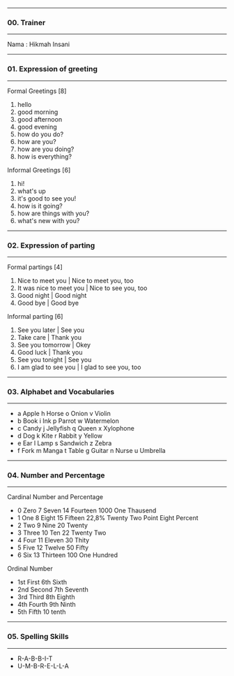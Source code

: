 ***
### 00. Trainer
***

Nama  :  Hikmah Insani

***
### 01.  Expression of greeting
***

Formal Greetings [8] 
1. hello
2. good morning
3. good afternoon
4. good evening
5. how do you do?
6. how are you?
7. how are you doing?
8. how is everything?
  
Informal Greetings [6]
1. hi!
2. what's up
3. it's good to see you!
4. how is it going?
5. how are things with you?
6. what's new with you?

***
### 02. Expression of parting
***

Formal partings [4]
1. Nice to meet you | Nice to meet you, too
2. It was nice to meet you | Nice to see you, too
3. Good night | Good night
4. Good bye | Good bye

Informal parting [6]
1. See you later | See you
2. Take care | Thank you
3. See you tomorrow | Okey
4. Good luck | Thank you
5. See you tonight | See you
6. I am glad to see you | I glad to see you, too

***
### 03. Alphabet and Vocabularies
***
* a Apple   h Horse   o Onion   v Violin
* b Book   i Ink   p Parrot   w Watermelon
* c Candy   j Jellyfish   q Queen   x Xylophone
* d Dog   k Kite r Rabbit   y Yellow
* e Ear   l Lamp   s Sandwich   z Zebra
* f Fork   m Manga   t Table
g Guitar   n Nurse   u Umbrella

***
### 04. Number and Percentage
***
Cardinal Number and Percentage
* 0 Zero   7 Seven   14 Fourteen   1000 One Thausend
* 1 One   8 Eight   15 Fifteen    22,8% Twenty Two Point Eight Percent
* 2 Two   9 Nine    20 Twenty
* 3 Three   10 Ten   22 Twenty Two
* 4 Four   11 Eleven   30 Thity
* 5 Five   12 Twelve   50 Fifty
* 6 Six   13 Thirteen   100 One Hundred

Ordinal Number
* 1st First  6th Sixth
* 2nd Second   7th Seventh
* 3rd Third   8th Eighth
* 4th Fourth   9th Ninth
* 5th Fifth   10 tenth

***
### 05. Spelling Skills
***

* R-A-B-B-I-T
* U-M-B-R-E-L-L-A



